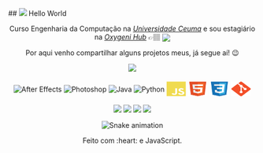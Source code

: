 <div>
## <img src="https://media.giphy.com/media/hvRJCLFzcasrR4ia7z/giphy.gif" width="25"> Hello World
  <p align="center">Curso Engenharia da Computação na <a href="http://www.ceuma.br/"><i>Universidade Ceuma</i></a> e sou estagiário na <a href="https://www.instagram.com/oxygenihub/"><i>Oxygeni Hub</i></a><span> 👉🏽️</span>
  <a align="rigth"  href="https://www.instagram.com/oxygenihub/" target="_blank">
    <img width="10%" align="center" valign="middle" src="https://img.shields.io/badge/Instagram-E4405F?style=for-the-badge&logo=instagram&logoColor=white  " target="_blank" />
  </a><br>
  <p align="center">Por aqui venho compartilhar alguns projetos meus, já segue aí! 😉️</h2>
</div>

<!-- <h1 align="center"> 
  Trybe
</h1>

<p align="center"><i>"A Trybe é uma escola do futuro para qualquer pessoa que deseja construir uma carreira de sucesso em tecnologia. Como estudante a pessoa ainda tem a opção de pagar os estudos apenas quando estiver formada e com um bom trabalho."</i></p> -->

<div align="center">
  <a href="https://github.com/ilgneer">
    <img height="150em" src="https://github-readme-stats.vercel.app/api?username=ilgneer&count_private=true&include_all_commits=true&show_icons=true&theme=dracula&hide_border=false&show_owner=true"/>
  </a>
</div>

<div align="center" valign="top"><br>
   <img align="center" alt="After Effects" height="30" width="40" src="https://cdn.jsdelivr.net/gh/devicons/devicon/icons/aftereffects/aftereffects-original.svg">
  <img align="center" alt="Photoshop" height="30" width="40" src="https://cdn.jsdelivr.net/gh/devicons/devicon/icons/photoshop/photoshop-plain.svg">
  <img align="center" alt="Java" height="30" width="40" src="https://cdn.jsdelivr.net/gh/devicons/devicon/icons/java/java-original.svg">
  <img align="center" alt="Python" height="30" width="40" src="https://cdn.jsdelivr.net/gh/devicons/devicon/icons/python/python-original.svg">
  <img align="center" alt="Js" height="30" width="40" src="https://raw.githubusercontent.com/devicons/devicon/master/icons/javascript/javascript-plain.svg">
  <img align="center" alt="HTML" height="30" width="40" src="https://raw.githubusercontent.com/devicons/devicon/master/icons/html5/html5-original.svg">
  <img align="center" alt="CSS" height="30" width="40" src="https://raw.githubusercontent.com/devicons/devicon/master/icons/css3/css3-original.svg">
  <img align="center" alt="git" height="30" width="40" src="https://raw.githubusercontent.com/devicons/devicon/master/icons/git/git-original.svg">

<div align="center"><br>
  <a href="https://www.youtube.com/@ilgn3r" target="_blank"><img src="https://img.shields.io/badge/YouTube-FF0000?style=for-the-badge&logo=youtube&logoColor=white" target="_blank"></a>
  <a href="https://www.instagram.com/https.ilgner/" target="_blank"><img src="https://img.shields.io/badge/-Instagram-%23E4405F?style=for-the-badge&logo=instagram&logoColor=white" target="_blank"></a>
  <!-- <a href="https://www.facebook.com/pr.eduardoribeiro" target="_blank"><img src="https://img.shields.io/badge/Facebook-1877F2?style=for-the-badge&logo=facebook&logoColor=white" target="_blank"></a>  -->
  <a href="https://www.linkedin.com/in/ilgnermendes/" target="_blank"><img src="https://img.shields.io/badge/-LinkedIn-%230077B5?style=for-the-badge&logo=linkedin&logoColor=white" target="_blank"></a> 
  <a href="mailto:mendesilgner@gmail.com"><img src="https://img.shields.io/badge/-Gmail-%23333?style=for-the-badge&logo=gmail&logoColor=white" target="_blank"></a>
</div>

<div align="center">
  
  ![Snake animation](https://github.com/danielbped/danielbped/blob/output/github-contribution-grid-snake.svg)
  
</div>

<div align="center">
  <p>Feito com :heart: e JavaScript.</p>
</div>
